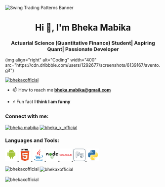 ![Swing Trading Patterns Banner](https://greentrade.live/Res/PAG1001/PBK1002/realtime-ticking-stock-chart-gif.gif)
<h1 align="center">Hi 👋, I'm Bheka Mabika</h1>
<h3 align="center">Actuarial Science (Quantitative Finance) Student| Aspiring Quant| Passionate Developer</h3>
(img align="right" alt="Coding" width="400" src="https://cdn.dribbble.com/users/1292677/screenshots/6139167/avento.gif")

<p align="left"> <a href="https://github.com/ryo-ma/github-profile-trophy"><img src="https://github-profile-trophy.vercel.app/?username=bhekaxofficial" alt="bhekaxofficial" /></a> </p>

- 📫 How to reach me **bheka.mabika@gmail.com**

- ⚡ Fun fact **I think I am funny**

<h3 align="left">Connect with me:</h3>
<p align="left">
<a href="https://fb.com/bheka mabika" target="blank"><img align="center" src="https://raw.githubusercontent.com/rahuldkjain/github-profile-readme-generator/master/src/images/icons/Social/facebook.svg" alt="bheka mabika" height="30" width="40" /></a>
<a href="https://instagram.com/bheka_x_official" target="blank"><img align="center" src="https://raw.githubusercontent.com/rahuldkjain/github-profile-readme-generator/master/src/images/icons/Social/instagram.svg" alt="bheka_x_official" height="30" width="40" /></a>
</p>

<h3 align="left">Languages and Tools:</h3>
<p align="left"> <a href="https://developer.android.com" target="_blank" rel="noreferrer"> <img src="https://raw.githubusercontent.com/devicons/devicon/master/icons/android/android-original-wordmark.svg" alt="android" width="40" height="40"/> </a> <a href="https://www.w3.org/html/" target="_blank" rel="noreferrer"> <img src="https://raw.githubusercontent.com/devicons/devicon/master/icons/html5/html5-original-wordmark.svg" alt="html5" width="40" height="40"/> </a> <a href="https://www.java.com" target="_blank" rel="noreferrer"> <img src="https://raw.githubusercontent.com/devicons/devicon/master/icons/java/java-original.svg" alt="java" width="40" height="40"/> </a> <a href="https://nodejs.org" target="_blank" rel="noreferrer"> <img src="https://raw.githubusercontent.com/devicons/devicon/master/icons/nodejs/nodejs-original-wordmark.svg" alt="nodejs" width="40" height="40"/> </a> <a href="https://www.oracle.com/" target="_blank" rel="noreferrer"> <img src="https://raw.githubusercontent.com/devicons/devicon/master/icons/oracle/oracle-original.svg" alt="oracle" width="40" height="40"/> </a> <a href="https://www.photoshop.com/en" target="_blank" rel="noreferrer"> <img src="https://raw.githubusercontent.com/devicons/devicon/master/icons/photoshop/photoshop-line.svg" alt="photoshop" width="40" height="40"/> </a> <a href="https://www.python.org" target="_blank" rel="noreferrer"> <img src="https://raw.githubusercontent.com/devicons/devicon/master/icons/python/python-original.svg" alt="python" width="40" height="40"/> </a> </p>

<p><img align="left" src="https://github-readme-stats.vercel.app/api/top-langs?username=bhekaxofficial&show_icons=true&locale=en&layout=compact" alt="bhekaxofficial" /></p>

<p>&nbsp;<img align="center" src="https://github-readme-stats.vercel.app/api?username=bhekaxofficial&show_icons=true&locale=en" alt="bhekaxofficial" /></p>

<p><img align="center" src="https://github-readme-streak-stats.herokuapp.com/?user=bhekaxofficial&" alt="bhekaxofficial" /></p>

